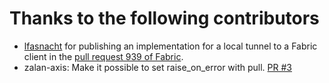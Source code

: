 Thanks to the following contributors
====================================
* [lfasnacht](https://github.com/lfasnacht) for publishing an implementation for a local tunnel to a Fabric client in
  the [pull request 939 of Fabric](https://github.com/fabric/fabric/pull/939).
* zalan-axis: Make it possible to set raise_on_error with pull. [PR #3](https://github.com/merll/docker-fabric/pull/3)

